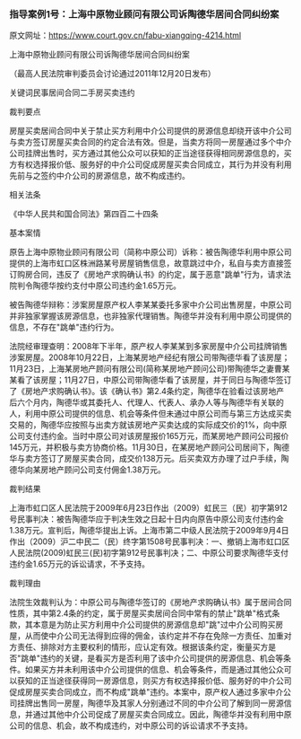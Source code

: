 ### 指导案例1号：上海中原物业顾问有限公司诉陶德华居间合同纠纷案
原文网址：https://www.court.gov.cn/fabu-xiangqing-4214.html

上海中原物业顾问有限公司诉陶德华居间合同纠纷案

（最高人民法院审判委员会讨论通过2011年12月20日发布）

关键词民事居间合同二手房买卖违约

裁判要点

房屋买卖居间合同中关于禁止买方利用中介公司提供的房源信息却绕开该中介公司与卖方签订房屋买卖合同的约定合法有效。但是，当卖方将同一房屋通过多个中介公司挂牌出售时，买方通过其他公众可以获知的正当途径获得相同房源信息的，买方有权选择报价低、服务好的中介公司促成房屋买卖合同成立，其行为并没有利用先前与之签约中介公司的房源信息，故不构成违约。

相关法条

《中华人民共和国合同法》第四百二十四条

基本案情

原告上海中原物业顾问有限公司（简称中原公司）诉称：被告陶德华利用中原公司提供的上海市虹口区株洲路某号房屋销售信息，故意跳过中介，私自与卖方直接签订购房合同，违反了《房地产求购确认书》的约定，属于恶意"跳单"行为，请求法院判令陶德华按约支付中原公司违约金1.65万元。

被告陶德华辩称：涉案房屋原产权人李某某委托多家中介公司出售房屋，中原公司并非独家掌握该房源信息，也非独家代理销售。陶德华并没有利用中原公司提供的信息，不存在"跳单"违约行为。

法院经审理查明：2008年下半年，原产权人李某某到多家房屋中介公司挂牌销售涉案房屋。2008年10月22日，上海某房地产经纪有限公司带陶德华看了该房屋；11月23日，上海某房地产顾问有限公司(简称某房地产顾问公司)带陶德华之妻曹某某看了该房屋；11月27日，中原公司带陶德华看了该房屋，并于同日与陶德华签订了《房地产求购确认书》。该《确认书》第2.4条约定，陶德华在验看过该房地产后六个月内，陶德华或其委托人、代理人、代表人、承办人等与陶德华有关联的人，利用中原公司提供的信息、机会等条件但未通过中原公司而与第三方达成买卖交易的，陶德华应按照与出卖方就该房地产买卖达成的实际成交价的1%，向中原公司支付违约金。当时中原公司对该房屋报价165万元，而某房地产顾问公司报价145万元，并积极与卖方协商价格。11月30日，在某房地产顾问公司居间下，陶德华与卖方签订了房屋买卖合同，成交价138万元。后买卖双方办理了过户手续，陶德华向某房地产顾问公司支付佣金1.38万元。

裁判结果

上海市虹口区人民法院于2009年6月23日作出（2009）虹民三（民）初字第912号民事判决：被告陶德华应于判决生效之日起十日内向原告中原公司支付违约金1.38万元。宣判后，陶德华提出上诉。上海市第二中级人民法院于2009年9月4日作出（2009）沪二中民二（民）终字第1508号民事判决：一、撤销上海市虹口区人民法院(2009)虹民三(民)初字第912号民事判决；二、中原公司要求陶德华支付违约金1.65万元的诉讼请求，不予支持。

裁判理由

法院生效裁判认为：中原公司与陶德华签订的《房地产求购确认书》属于居间合同性质，其中第2.4条的约定，属于房屋买卖居间合同中常有的禁止"跳单"格式条款，其本意是为防止买方利用中介公司提供的房源信息却"跳"过中介公司购买房屋，从而使中介公司无法得到应得的佣金，该约定并不存在免除一方责任、加重对方责任、排除对方主要权利的情形，应认定有效。根据该条约定，衡量买方是否"跳单"违约的关键，是看买方是否利用了该中介公司提供的房源信息、机会等条件。如果买方并未利用该中介公司提供的信息、机会等条件，而是通过其他公众可以获知的正当途径获得同一房源信息，则买方有权选择报价低、服务好的中介公司促成房屋买卖合同成立，而不构成"跳单"违约。本案中，原产权人通过多家中介公司挂牌出售同一房屋，陶德华及其家人分别通过不同的中介公司了解到同一房源信息，并通过其他中介公司促成了房屋买卖合同成立。因此，陶德华并没有利用中原公司的信息、机会，故不构成违约，对中原公司的诉讼请求不予支持。
